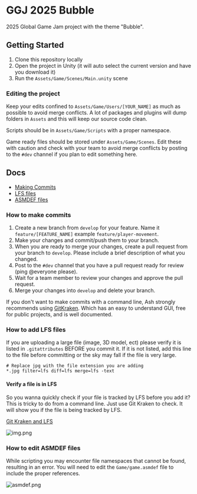 ﻿# GGJ 2025 Bubble

2025 Global Game Jam project with the theme "Bubble".

## Getting Started

1. Clone this repository locally
2. Open the project in Unity (it will auto select the current version and have you download it)
3. Run the `Assets/Game/Scenes/Main.unity` scene

### Editing the project

Keep your edits confined to `Assets/Game/Users/[YOUR_NAME]` as much as possible to avoid merge conflicts. A lot of packages and plugins will dump folders in `Assets` and this will keep our source code clean.

Scripts should be in `Assets/Game/Scripts` with a proper namespace.

Game ready files should be stored under `Assets/Game/Scenes`. Edit these with caution and check with your team to avoid merge conflicts by posting to the `#dev` channel if you plan to edit something here.

## Docs

- [Making Commits](#how-to-make-commits)
- [LFS files](#how-to-add-lfs-files)
- [ASMDEF files](#how-to-edit-asmdef-files)

### How to make commits

1. Create a new branch from `develop` for your feature. Name it `feature/[FEATURE_NAME]` example `feature/player-movement`.
2. Make your changes and commit/push them to your branch.
3. When you are ready to merge your changes, create a pull request from your branch to `develop`. Please include a brief description of what you changed.
4. Post to the `#dev` channel that you have a pull request ready for review (ping @everyone please).
5. Wait for a team member to review your changes and approve the pull request.
6. Merge your changes into `develop` and delete your branch.

If you don't want to make commits with a command line, Ash strongly recommends using [GitKraken](https://www.gitkraken.com/). Which has an easy to understand GUI, free for public projects, and is well documented.

### How to add LFS files

If you are uploading a large file (image, 3D model, ect) please verify it is listed in `.gitattributes` BEFORE you commit it. If it is not listed, add this line to the file before committing or the sky may fall if the file is very large.

```
# Replace jpg with the file extension you are adding
*.jpg filter=lfs diff=lfs merge=lfs -text
```

#### Verify a file is in LFS

So you wanna quickly check if your file is tracked by LFS before you add it? This is tricky to do from a command line. Just use Git Kraken to check. It will show you if the file is being tracked by LFS.

[Git Kraken and LFS](https://help.gitkraken.com/gitkraken-desktop/git-lfs/)

![img.png](Docs/kraken-lfs.png)

### How to edit ASMDEF files

While scripting you may encounter file namespaces that cannot be found, resulting in an error. You will need to edit the `Game/game.asmdef` file to include the proper references.

![asmdef.png](Docs/asmdef.png)
